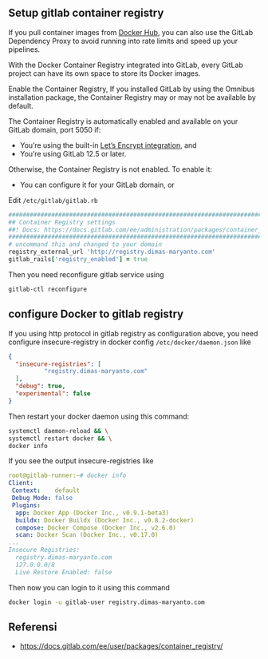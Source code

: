 ## Setup gitlab container registry

If you pull container images from [Docker Hub](https://hub.docker.com), you can also use the GitLab Dependency Proxy to avoid running into rate limits and speed up your pipelines. 

With the Docker Container Registry integrated into GitLab, every GitLab project can have its own space to store its Docker images.

Enable the Container Registry, If you installed GitLab by using the Omnibus installation package, the Container Registry may or may not be available by default.

The Container Registry is automatically enabled and available on your GitLab domain, port 5050 if:
- You’re using the built-in [Let’s Encrypt integration](https://docs.gitlab.com/omnibus/settings/ssl.html#lets-encrypt-integration), and
- You’re using GitLab 12.5 or later.

Otherwise, the Container Registry is not enabled. To enable it:
- You can configure it for your GitLab domain, or

Edit `/etc/gitlab/gitlab.rb`

```ruby
################################################################################
## Container Registry settings
##! Docs: https://docs.gitlab.com/ee/administration/packages/container_registry.html
################################################################################
# uncommand this and changed to your domain
registry_external_url 'http://registry.dimas-maryanto.com'
gitlab_rails['registry_enabled'] = true
```

Then you need reconfigure gitlab service using 

```bash
gitlab-ctl reconfigure
```

## configure Docker to gitlab registry

If you using http protocol in gitlab registry as configuration above, you need configure insecure-registry in docker config `/etc/docker/daemon.json` like 

```json
{
  "insecure-registries": [
          "registry.dimas-maryanto.com"
  ],
  "debug": true,
  "experimental": false
}
```

Then restart your docker daemon using this command:

```bash
systemctl daemon-reload && \
systemctl restart docker && \
docker info
```

If you see the output insecure-registries like 

```yaml
root@gitlab-runner:~# docker info
Client:
 Context:    default
 Debug Mode: false
 Plugins:
  app: Docker App (Docker Inc., v0.9.1-beta3)
  buildx: Docker Buildx (Docker Inc., v0.8.2-docker)
  compose: Docker Compose (Docker Inc., v2.6.0)
  scan: Docker Scan (Docker Inc., v0.17.0)
...
Insecure Registries:
  registry.dimas-maryanto.com
  127.0.0.0/8
  Live Restore Enabled: false
```

Then now you can login to it using this command

```bash
docker login -u gitlab-user registry.dimas-maryanto.com
```


## Referensi

- https://docs.gitlab.com/ee/user/packages/container_registry/
